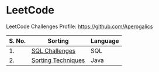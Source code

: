 # LeetCode
LeetCode Challenges
Profile: https://github.com/Aperogalics


| **S. No.** | **Sorting**                               | **Language** |
|------------|-------------------------------------------|-------------|
| 1.         | [SQL Challenges](sql/README.md)           | SQL         |
| 2.         | [Sorting Techniques](sorting/README.md)   | Java        |
